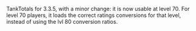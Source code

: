 TankTotals for 3.3.5, with a minor change: it is now usable at level 70. For level 70 players, it loads the correct ratings conversions for that level, instead of using the lvl 80 conversion ratios.
